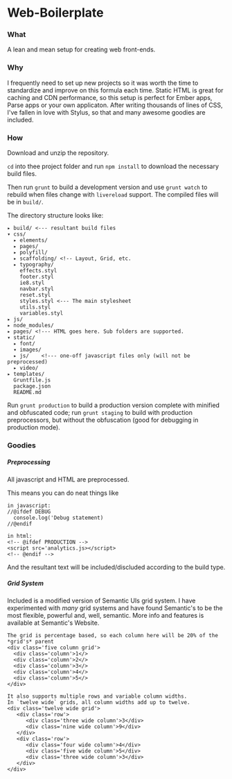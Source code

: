 
# Web-Boilerplate

### What

A lean and mean setup for creating web front-ends.

### Why

I frequently need to set up new projects so it was worth the time to standardize and improve on this formula each time. Static HTML is great for caching and CDN performance, so this setup is perfect for Ember apps, Parse apps or your own applicaton. After writing thousands of lines of CSS, I've fallen in love with Stylus, so that and many awesome goodies are included. 


### How

Download and unzip the repository.

`cd` into thee project folder and run `npm install` to download the necessary build files.

Then run `grunt` to build a development version and use `grunt watch` to rebuild when files change with `livereload` support. The compiled files will be in `build/`.

The directory structure looks like:
  
    ▸ build/ <--- resultant build files
	▾ css/
	  ▸ elements/
	  ▸ pages/
	  ▸ polyfill/
	  ▸ scaffolding/ <!-- Layout, Grid, etc.
	  ▸ typography/
	    effects.styl
	    footer.styl
	    ie8.styl
	    navbar.styl
	    reset.styl
	    styles.styl <--- The main stylesheet
	    utils.styl
	    variables.styl
	▸ js/
	▸ node_modules/
	▸ pages/ <!--- HTML goes here. Sub folders are supported.
	▾ static/
	  ▸ font/
	  ▾ images/
	  ▸ js/    <!--- one-off javascript files only (will not be preprocessed)
	  ▸ video/
	▸ templates/
	  Gruntfile.js
	  package.json
	  README.md


Run `grunt production` to build a production version complete with minified and obfuscated code; run `grunt staging` to build with production preprocessors, but without the obfuscation (good for debugging in production mode).



### Goodies

##### Preprocessing

All javascript and HTML are preprocessed.

This means you can do neat things like

	in javascript:
	//@ifdef DEBUG
	  console.log('Debug statement)
	//@endif

	in html:
	<!-- @ifdef PRODUCTION -->
	<script src='analytics.js></script>
	<!-- @endif -->

And the resultant text will be included/discluded according to the build type.


##### Grid System

Included is a modified version of Semantic UIs grid system. I have experimented with *many* grid systems and have found Semantic's to be the most flexible, powerful and, well, semantic. More info and features is available at Semantic's Website.


	The grid is percentage based, so each column here will be 20% of the *grid's* parent
	<div class='five column grid'>
	  <div class='column'>1</>
	  <div class='column'>2</>
	  <div class='column'>3</>
	  <div class='column'>4</>
	  <div class='column'>5</>
	</div>

	It also supports multiple rows and variable column widths. 
	In `twelve wide` grids, all column widths add up to twelve.
	<div class='twelve wide grid'>
	   <div class='row'>
	      <div class='three wide column'>3</div>
	      <div class='nine wide column'>9</div>
	   </div>
	   <div class='row'>
	      <div class='four wide column'>4</div>
	      <div class='five wide column'>5</div>
	      <div class='three wide column'>3</div>
	   </div>
	</div>
















